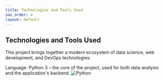 ```yaml
---
title: Technologies and Tools Used
nav_order: 4
layout: default
---
```

<h2> Technologies and Tools Used</h2>

This project brings together a modern ecosystem of data science, web development, and DevOps technologies:

Language: Python 3 – the core of the project, used for both data analysis and the application's backend.
![Python](https://img.shields.io/badge/Python-3.9+-blue?logo=python&logoColor=white)